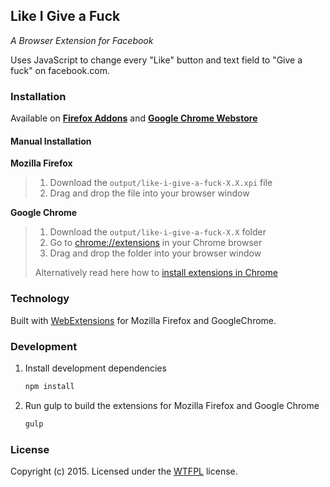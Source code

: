 ## Like I Give a Fuck

*A Browser Extension for Facebook*

Uses JavaScript to change every "Like" button and text field to "Give a fuck" on facebook.com.

### Installation

Available on **[Firefox Addons](https://addons.mozilla.org/de/firefox/addon/like-i-give-a-fuck/)** and **[Google Chrome Webstore](https://chrome.google.com/webstore/detail/like-i-give-a-f/ohfpnpgiljfbmnibfpoieckbmhaagogf)**


#### Manual Installation

**Mozilla Firefox**
> 1. Download the `output/like-i-give-a-fuck-X.X.xpi` file
> 2. Drag and drop the file into your browser window


**Google Chrome**
> 1. Download the `output/like-i-give-a-fuck-X.X` folder
> 2. Go to [chrome://extensions](chrome://extensions) in your Chrome browser
> 3. Drag and drop the folder into your browser window
>
> Alternatively read here how to [install extensions in Chrome](https://developer.chrome.com/extensions/getstarted#unpacked)

### Technology

Built with [WebExtensions](https://developer.mozilla.org/en-US/Add-ons/WebExtensions) for Mozilla Firefox and GoogleChrome.

### Development

1. Install development dependencies

	```bash
	npm install
	```

2. Run gulp to build the extensions for Mozilla Firefox and Google Chrome

	```bash
	gulp
	```


### License

Copyright (c) 2015. Licensed under the [WTFPL](http://www.wtfpl.net/) license.
